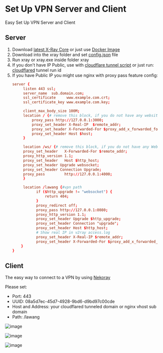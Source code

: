 # Set Up VPN Server and Client

Easy Set Up VPN Server and Client

## Server

1. Download [latest X-Ray Core](https://github.com/XTLS/Xray-core/releases) or just use [Docker Image](https://github.com/xtls/Xray-core/pkgs/container/xray-core)
2. Download into the xray folder and set [config.json](config.json) file
3. Run xray or xray.exe inside folder xray
4. If you don't have IP Public, use with [cloudflare tunnel script](run.bat) or just run: [cloudflared](https://github.com/cloudflare/cloudflared/releases) tunnel run id
5. If you have Public IP you might use nginx with proxy pass feature config:
   ```conf
   server {
        listen 443 ssl;
        server_name  sub.domain.com;
        ssl_certificate     www.example.com.crt;
        ssl_certificate_key www.example.com.key;

        client_max_body_size 100M;
        location / {# remove this block, if you do not have any website service
            proxy_pass http://127.0.0.1:3000;
            proxy_set_header X-Real-IP  $remote_addr;
            proxy_set_header X-Forwarded-For $proxy_add_x_forwarded_for;
            proxy_set_header Host $host;
        }

        location /ws/ {# remove this block, if you do not have any WebSocket service
        proxy_set_header   X-Forwarded-For $remote_addr;
        proxy_http_version 1.1;
        proxy_set_header   Host $http_host;
        proxy_set_header Upgrade websocket;
        proxy_set_header Connection Upgrade;
        proxy_pass         http://127.0.0.1:4000;
        }

        location /lawang {#vpn path
              if ($http_upgrade != "websocket") {
                  return 404;
              }
              proxy_redirect off;
              proxy_pass http://127.0.0.1:8080;
              proxy_http_version 1.1;
              proxy_set_header Upgrade $http_upgrade;
              proxy_set_header Connection "upgrade";
              proxy_set_header Host $http_host;
              # Show real IP in v2ray access.log
              proxy_set_header X-Real-IP $remote_addr;
              proxy_set_header X-Forwarded-For $proxy_add_x_forwarded_for;
       }
   }
   ```

## Client

The easy way to connect to a VPN by using [Nekoray](https://github.com/MatsuriDayo/nekoray)

Please set:
* Port: 443
* UUID: 08a5d7ec-45d7-4928-9bd6-d9bd97c00cde
* Host and Address: your cloudflared tunneled domain or nginx vhost sub domain
* Path: /lawang

![image](https://github.com/netpedia/netpedia.github.io/assets/11188109/0c22d5f4-b1f3-4a77-a610-b54c56d38ea5)

![image](https://user-images.githubusercontent.com/11188109/235293800-39022689-3926-4f4e-9de2-669a797bf994.png)

![image](https://github.com/netpedia/netpedia.github.io/assets/11188109/6cea5bac-fdf0-49e0-9e16-9cc2e311b093)
